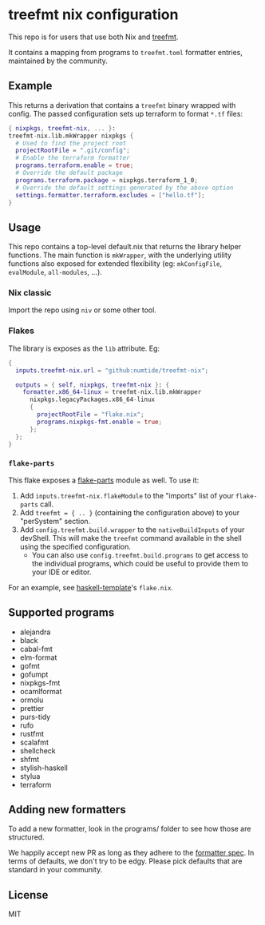 # treefmt nix configuration

This repo is for users that use both Nix and
[treefmt](https://numtide.github.io/treefmt).

It contains a mapping from programs to `treefmt.toml` formatter entries,
maintained by the community.

## Example

This returns a derivation that contains a `treefmt` binary wrapped with
config. The passed configuration sets up terraform to format `*.tf` files:

```nix
{ nixpkgs, treefmt-nix, ... }:
treefmt-nix.lib.mkWrapper nixpkgs {
  # Used to find the project root
  projectRootFile = ".git/config";
  # Enable the terraform formatter
  programs.terraform.enable = true;
  # Override the default package
  programs.terraform.package = nixpkgs.terraform_1_0;
  # Override the default settings generated by the above option
  settings.formatter.terraform.excludes = ["hello.tf"];
}
```

## Usage

This repo contains a top-level default.nix that returns the library helper
functions. The main function is `mkWrapper`, with the underlying utility
functions also exposed for extended flexibility (eg: `mkConfigFile`,
`evalModule`, `all-modules`, ...).

### Nix classic

Import the repo using `niv` or some other tool.

### Flakes

The library is exposes as the `lib` attribute. Eg:

```nix
{
  inputs.treefmt-nix.url = "github:numtide/treefmt-nix";

  outputs = { self, nixpkgs, treefmt-nix }: {
    formatter.x86_64-linux = treefmt-nix.lib.mkWrapper
      nixpkgs.legacyPackages.x86_64-linux
      {
        projectRootFile = "flake.nix";
        programs.nixpkgs-fmt.enable = true;
      };
  };
}
```

### `flake-parts`

This flake exposes a [flake-parts](https://flake.parts/) module as well. To use it:

1. Add `inputs.treefmt-nix.flakeModule` to the "imports" list of your `flake-parts` call.
1. Add `treefmt = { .. }` (containing the configuration above) to your "perSystem" section.
1. Add `config.treefmt.build.wrapper` to the `nativeBuildInputs` of your devShell. This will make the `treefmt` command available in the shell using the specified configuration.
    - You can also use `config.treefmt.build.programs` to get access to the individual programs, which could be useful to provide them to your IDE or editor.

For an example, see [haskell-template](https://github.com/srid/haskell-template)'s `flake.nix`.

## Supported programs

<!-- `> ls programs/*.nix | grep -v default.nix | cut -d '.' -f 1 | cut -d / -f 2 | LC_ALL=C sort | sed -e 's/^/* /'` -->
<!-- BEGIN mdsh -->
* alejandra
* black
* cabal-fmt
* elm-format
* gofmt
* gofumpt
* nixpkgs-fmt
* ocamlformat
* ormolu
* prettier
* purs-tidy
* rufo
* rustfmt
* scalafmt
* shellcheck
* shfmt
* stylish-haskell
* stylua
* terraform
<!-- END mdsh -->

## Adding new formatters

To add a new formatter, look in the programs/ folder to see how those are
structured.

We happily accept new PR as long as they adhere to the [formatter
spec](https://numtide.github.io/treefmt/formatters-spec.html). In terms of
defaults, we don't try to be edgy. Please pick defaults that are standard in
your community.

## License

MIT
